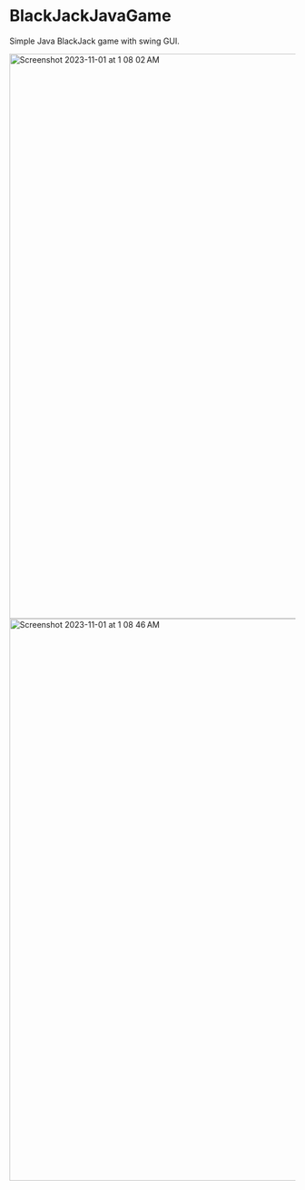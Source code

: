 # BlackJackJavaGame

Simple Java BlackJack game with swing GUI.

<img width="995" alt="Screenshot 2023-11-01 at 1 08 02 AM" src="https://github.com/AliKefel/BlackJackJavaGame/assets/49809424/f56693ae-4319-4c90-ac4e-91263d5d4dea">
<img width="990" alt="Screenshot 2023-11-01 at 1 08 46 AM" src="https://github.com/AliKefel/BlackJackJavaGame/assets/49809424/b442e209-9d82-48bc-965c-3d5afe61af29">
